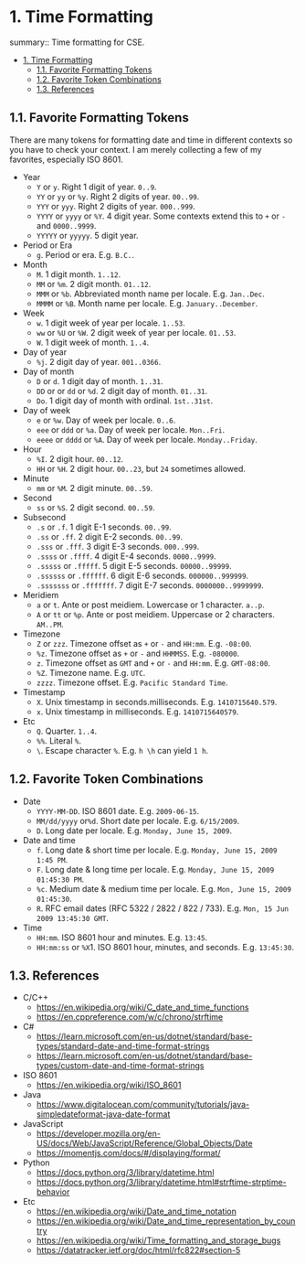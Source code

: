 # 1. Time Formatting

summary:: Time formatting for CSE.

- [1. Time Formatting](#1-time-formatting)
  - [1.1. Favorite Formatting Tokens](#11-favorite-formatting-tokens)
  - [1.2. Favorite Token Combinations](#12-favorite-token-combinations)
  - [1.3. References](#13-references)

## 1.1. Favorite Formatting Tokens

There are many tokens for formatting date and time in different contexts so you have to check your context. I am merely collecting a few of my favorites, especially ISO 8601.

- Year
  - `Y` or `y`. Right 1 digit of year. `0..9`.
  - `YY` or `yy` or `%y`. Right 2 digits of year. `00..99`.
  - `YYY` or `yyy`. Right 2 digits of year. `000..999`.
  - `YYYY` or `yyyy` or `%Y`. 4 digit year. Some contexts extend this to `+` or `-` and `0000..9999`.
  - `YYYYY` or `yyyyy`. 5 digit year.
- Period or Era
  - `g`. Period or era. E.g. `B.C.`.
- Month
  - `M`. 1 digit month. `1..12`.
  - `MM` or `%m`. 2 digit month. `01..12`.
  - `MMM` or `%b`. Abbreviated month name per locale. E.g. `Jan..Dec`.
  - `MMMM` or `%B`. Month name per locale. E.g. `January..December`.
- Week
  - `w`. 1 digit week of year per locale. `1..53`.
  - `ww` or `%U` or `%W`. 2 digit week of year per locale. `01..53`.
  - `W`. 1 digit week of month. `1..4`.
- Day of year
  - `%j`. 2 digit day of year. `001..0366`.
- Day of month
  - `D` or `d`. 1 digit day of month. `1..31`.
  - `DD` or or `dd` or `%d`. 2 digit day of month. `01..31`.
  - `Do`. 1 digit day of month with ordinal. `1st..31st`.
- Day of week
  - `e` or `%w`. Day of week per locale. `0..6`.
  - `eee` or `ddd` or `%a`. Day of week per locale. `Mon..Fri`.
  - `eeee` or `dddd` or `%A`. Day of week per locale. `Monday..Friday`.
- Hour
  - `%I`. 2 digit hour. `00..12`.
  - `HH` or `%H`. 2 digit hour. `00..23`, but `24` sometimes allowed.
- Minute
  - `mm` or `%M`. 2 digit minute. `00..59`.
- Second
  - `ss` or `%S`. 2 digit second. `00..59`.
- Subsecond
  - `.s` or `.f`. 1 digit E-1 seconds. `00..99`.
  - `.ss` or `.ff`. 2 digit E-2 seconds. `00..99`.
  - `.sss` or `.fff`. 3 digit E-3 seconds. `000..999`.
  - `.ssss` or `.ffff`. 4 digit E-4 seconds. `0000..9999`.
  - `.sssss` or `.fffff`. 5 digit E-5 seconds. `00000..99999`.
  - `.ssssss` or `.ffffff`. 6 digit E-6 seconds. `000000..999999`.
  - `.sssssss` or `.fffffff`. 7 digit E-7 seconds. `0000000..9999999`.
- Meridiem
  - `a` or `t`. Ante or post meidiem. Lowercase or 1 character. `a..p`.
  - `A` or `tt` or `%p`. Ante or post meidiem. Uppercase or 2 characters. `AM..PM`.
- Timezone
  - `Z` or `zzz`. Timezone offset as `+` or `-` and `HH:mm`. E.g. `-08:00`.
  - `%z`. Timezone offset as `+` or `-` and `HHMMSS`. E.g. `-080000`.
  - `z`. Timezone offset as `GMT` and `+` or `-` and `HH:mm`. E.g. `GMT-08:00`.
  - `%Z`. Timezone name. E.g. `UTC`.
  - `zzzz`. Timezone offset. E.g. `Pacific Standard Time`.
- Timestamp
  - `X`. Unix timestamp in seconds.milliseconds. E.g. `1410715640.579`.
  - `x`. Unix timestamp in milliseconds. E.g. `1410715640579`.
- Etc
  - `Q`. Quarter. `1..4`.
  - `%%`. Literal `%`.
  - `\`. Escape character `%`. E.g. `h \h` can yield `1 h`.

## 1.2. Favorite Token Combinations

- Date
  - `YYYY-MM-DD`. ISO 8601 date. E.g. `2009-06-15`.
  - `MM/dd/yyyy` or`%d`. Short date per locale. E.g. `6/15/2009`.
  - `D`. Long date per locale. E.g. `Monday, June 15, 2009`.
- Date and time
  - `f`. Long date & short time per locale. E.g. `Monday, June 15, 2009 1:45 PM`.
  - `F`. Long date & long time per locale. E.g. `Monday, June 15, 2009 01:45:30 PM`.
  - `%c`. Medium date & medium time per locale. E.g. `Mon, June 15, 2009 01:45:30`.
  - `R`. RFC email dates (RFC 5322 / 2822 / 822 / 733). E.g. `Mon, 15 Jun 2009 13:45:30 GMT`.
- Time
  - `HH:mm`. ISO 8601 hour and minutes. E.g. `13:45`.
  - `HH:mm:ss` or `%X`1. ISO 8601 hour, minutes, and seconds. E.g. `13:45:30`.

## 1.3. References

- C/C++
  - https://en.wikipedia.org/wiki/C_date_and_time_functions
  - https://en.cppreference.com/w/c/chrono/strftime
- C#
  - https://learn.microsoft.com/en-us/dotnet/standard/base-types/standard-date-and-time-format-strings
  - https://learn.microsoft.com/en-us/dotnet/standard/base-types/custom-date-and-time-format-strings
- ISO 8601
  - https://en.wikipedia.org/wiki/ISO_8601
- Java
  - https://www.digitalocean.com/community/tutorials/java-simpledateformat-java-date-format
- JavaScript
  - https://developer.mozilla.org/en-US/docs/Web/JavaScript/Reference/Global_Objects/Date
  - https://momentjs.com/docs/#/displaying/format/
- Python
  - https://docs.python.org/3/library/datetime.html
  - https://docs.python.org/3/library/datetime.html#strftime-strptime-behavior
- Etc
  - https://en.wikipedia.org/wiki/Date_and_time_notation
  - https://en.wikipedia.org/wiki/Date_and_time_representation_by_country
  - https://en.wikipedia.org/wiki/Time_formatting_and_storage_bugs
  - https://datatracker.ietf.org/doc/html/rfc822#section-5
